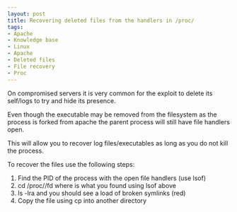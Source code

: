 ```yaml
---
layout: post
title: Recovering deleted files from the handlers in /proc/
tags:
- Apache
- Knowledge base
- Linux
- Apache
- Deleted files
- File recovery
- Proc
---
```


On compromised servers it is very common for the exploit to delete its self/logs to try and hide its presence.

Even though the executable may be removed from the filesystem as the process is forked from apache the parent process will still have file handlers open.

This will allow you to recover log files/executables as long as you do not kill the process.

To recover the files use the following steps:

1. Find the PID of the process with the open file handlers (use lsof)
2. cd /proc//fd where  is what you found using lsof above
3. ls -lra and you should see a load of broken symlinks (red)
4. Copy the file using cp into another directory
